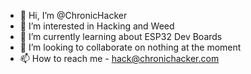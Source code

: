 - 👋 Hi, I’m @ChronicHacker
- 👀 I’m interested in Hacking and Weed
- 🌱 I’m currently learning about ESP32 Dev Boards
- 💞️ I’m looking to collaborate on nothing at the moment
- 📫 How to reach me - hack@chronichacker.com

<!---
ChronicHacker/ChronicHacker is a ✨ special ✨ repository because its `README.md` (this file) appears on your GitHub profile.
You can click the Preview link to take a look at your changes.
--->
